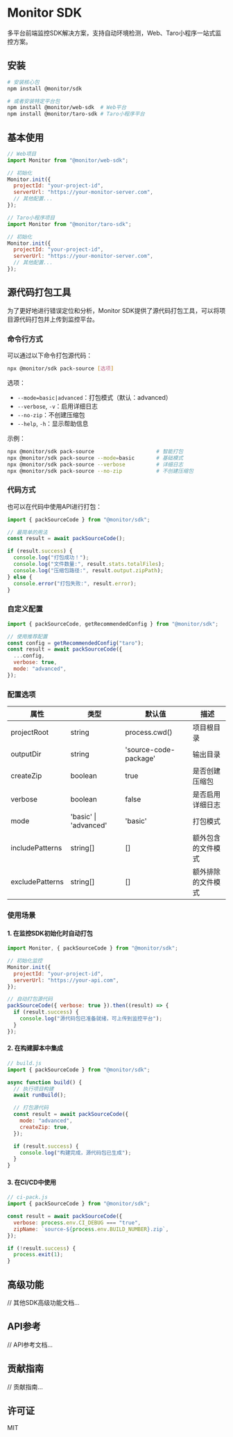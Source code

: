 # Monitor SDK

多平台前端监控SDK解决方案，支持自动环境检测，Web、Taro小程序一站式监控方案。

## 安装

```bash
# 安装核心包
npm install @monitor/sdk

# 或者安装特定平台包
npm install @monitor/web-sdk  # Web平台
npm install @monitor/taro-sdk # Taro小程序平台
```

## 基本使用

```javascript
// Web项目
import Monitor from "@monitor/web-sdk";

// 初始化
Monitor.init({
  projectId: "your-project-id",
  serverUrl: "https://your-monitor-server.com",
  // 其他配置...
});

// Taro小程序项目
import Monitor from "@monitor/taro-sdk";

// 初始化
Monitor.init({
  projectId: "your-project-id",
  serverUrl: "https://your-monitor-server.com",
  // 其他配置...
});
```

## 源代码打包工具

为了更好地进行错误定位和分析，Monitor SDK提供了源代码打包工具，可以将项目源代码打包并上传到监控平台。

### 命令行方式

可以通过以下命令打包源代码：

```bash
npx @monitor/sdk pack-source [选项]
```

选项：

- `--mode=basic|advanced`：打包模式（默认：advanced）
- `--verbose`, `-v`：启用详细日志
- `--no-zip`：不创建压缩包
- `--help`, `-h`：显示帮助信息

示例：

```bash
npx @monitor/sdk pack-source                    # 智能打包
npx @monitor/sdk pack-source --mode=basic       # 基础模式
npx @monitor/sdk pack-source --verbose          # 详细日志
npx @monitor/sdk pack-source --no-zip           # 不创建压缩包
```

### 代码方式

也可以在代码中使用API进行打包：

```javascript
import { packSourceCode } from "@monitor/sdk";

// 最简单的用法
const result = await packSourceCode();

if (result.success) {
  console.log("打包成功！");
  console.log("文件数量:", result.stats.totalFiles);
  console.log("压缩包路径:", result.output.zipPath);
} else {
  console.error("打包失败:", result.error);
}
```

### 自定义配置

```javascript
import { packSourceCode, getRecommendedConfig } from "@monitor/sdk";

// 使用推荐配置
const config = getRecommendedConfig("taro");
const result = await packSourceCode({
  ...config,
  verbose: true,
  mode: "advanced",
});
```

### 配置选项

| 属性            | 类型                  | 默认值                | 描述               |
| --------------- | --------------------- | --------------------- | ------------------ |
| projectRoot     | string                | process.cwd()         | 项目根目录         |
| outputDir       | string                | 'source-code-package' | 输出目录           |
| createZip       | boolean               | true                  | 是否创建压缩包     |
| verbose         | boolean               | false                 | 是否启用详细日志   |
| mode            | 'basic' \| 'advanced' | 'basic'               | 打包模式           |
| includePatterns | string[]              | []                    | 额外包含的文件模式 |
| excludePatterns | string[]              | []                    | 额外排除的文件模式 |

### 使用场景

#### 1. 在监控SDK初始化时自动打包

```javascript
import Monitor, { packSourceCode } from "@monitor/sdk";

// 初始化监控
Monitor.init({
  projectId: "your-project-id",
  serverUrl: "https://your-api.com",
});

// 自动打包源代码
packSourceCode({ verbose: true }).then((result) => {
  if (result.success) {
    console.log("源代码包已准备就绪，可上传到监控平台");
  }
});
```

#### 2. 在构建脚本中集成

```javascript
// build.js
import { packSourceCode } from "@monitor/sdk";

async function build() {
  // 执行项目构建
  await runBuild();

  // 打包源代码
  const result = await packSourceCode({
    mode: "advanced",
    createZip: true,
  });

  if (result.success) {
    console.log("构建完成，源代码包已生成");
  }
}
```

#### 3. 在CI/CD中使用

```javascript
// ci-pack.js
import { packSourceCode } from "@monitor/sdk";

const result = await packSourceCode({
  verbose: process.env.CI_DEBUG === "true",
  zipName: `source-${process.env.BUILD_NUMBER}.zip`,
});

if (!result.success) {
  process.exit(1);
}
```

## 高级功能

// 其他SDK高级功能文档...

## API参考

// API参考文档...

## 贡献指南

// 贡献指南...

## 许可证

MIT

